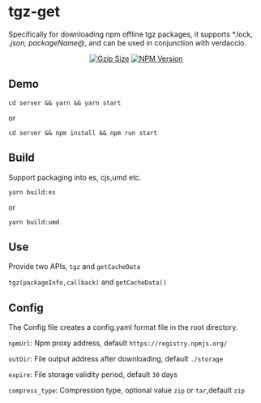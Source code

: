 # tgz-get
Specifically for downloading npm offline tgz packages, it supports *.lock, *.json, packageName@*, and can be used in conjunction with verdaccio.

<p align="center">
    <a href="https://unpkg.com/tgz-get/lib/tgz.js"><img src="https://img.badgesize.io/https:/unpkg.com/tgz-get/lib/tgz.js?compression=gzip&style=flat-square" alt="Gzip Size"></a>
    <a href="https://www.npmjs.com/package/tgz-get"><img src="https://img.shields.io/npm/v/tgz-get.svg?style=flat-square&colorB=51C838" alt="NPM Version"></a>
</p>

## Demo

`cd server && yarn && yarn start`

or

`cd server && npm install && npm run start`

## Build

Support packaging into es, cjs,umd etc. 

`yarn build:es`

or 

`yarn build:umd`

## Use

Provide two APIs, `tgz` and `getCacheData`

`tgz(packageInfo,callback)` and `getCacheData()`

## Config 

The Config file creates a config.yaml format file in the root directory.

`npmUrl`: Npm proxy address, default `https://registry.npmjs.org/`    

`outDir`: File output address after downloading, default `./storage`  

`expire`: File storage validity period, default `30` days   

`compress_type`: Compression type, optional value `zip` or `tar`,default `zip`    